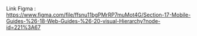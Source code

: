 Link Figma : https://www.figma.com/file/ffsnu11bgPMrRP7muMot4G/Section-17-Mobile-Guides-%26-18-Web-Guides-%26-20-visual-Hierarchy?node-id=221%3A67
